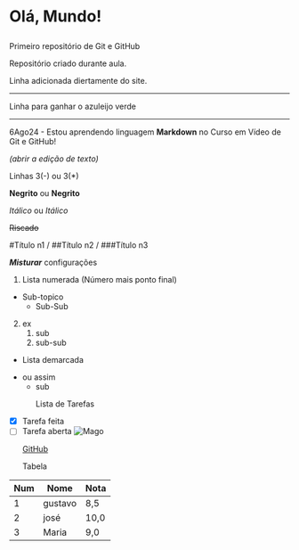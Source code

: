 # Olá, Mundo! <p>

Primeiro repositório de Git e GitHub <p>
Repositório criado durante aula. <p>
Linha adicionada diertamente do site. <p>
***
Linha para ganhar o azuleijo verde <p>
***
6Ago24 - Estou aprendendo linguagem **Markdown** no Curso em Vídeo de Git e GitHub! <p>
*(abrir a edição de texto)* <p>
Linhas 3(-)  ou 3(*) <p>
**Negrito** ou __Negrito__ <p>
*Itálico* ou _Itálico_ <p>
~~Riscado~~ <p>
#Título n1 / ##Título n2 / ###Título n3 <p>
__*Misturar*__ configurações <p>
1. Lista numerada (Número mais ponto final) <p>
- Sub-topico
  - Sub-Sub
2. ex
   1. sub
     2. sub-sub <p>
* Lista demarcada
- ou assim
  * sub  <p>
Lista de Tarefas
- [x] Tarefa feita
- [ ] Tarefa aberta
![Mago](https://github.com/user-attachments/assets/03742286-4661-416f-95f1-37d35c4a4c06) <p>
[GitHub](https://github.com/Nelson-TM) <p>
Tabela <p>

| Num | Nome | Nota |
| --- | --- | --- |
| 1 | gustavo | 8,5 |
| 2 | josé | 10,0 |
| 3 | Maria | 9,0 |


